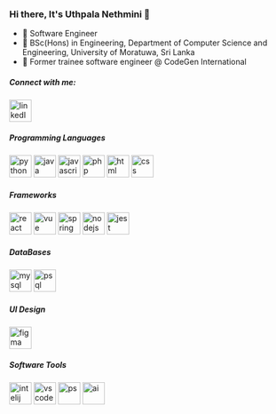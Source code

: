 ### Hi there, It's Uthpala Nethmini 👋

- 🔭 Software Engineer
- 🔭 BSc(Hons) in Engineering, Department of Computer Science and Engineering, University of Moratuwa, Sri Lanka
- 🔭 Former trainee software engineer @ CodeGen International

<h5 align="left">Connect with me:</h5>
<a href="https://www.linkedin.com/in/uthpala-nethmini/" target="_blank"><img src="https://cdn.jsdelivr.net/gh/devicons/devicon/icons/linkedin/linkedin-original.svg" 
                                                                             alt="linkedIn" width="40" height="40"/></a>

<h5 align="left">Programming Languages</h5>
<p align="left"> 
  <img src="https://cdn.jsdelivr.net/gh/devicons/devicon/icons/python/python-original-wordmark.svg"
 alt="python" width="40" height="40"/>
<img src="https://cdn.jsdelivr.net/gh/devicons/devicon/icons/java/java-original-wordmark.svg" 
 alt="java" width="40" height="40" /> 
 <img src="https://cdn.jsdelivr.net/gh/devicons/devicon/icons/javascript/javascript-original.svg"
 alt="javascript" width="40" height="40" />
 <img src="https://cdn.jsdelivr.net/gh/devicons/devicon/icons/php/php-original.svg"
 alt="php" width="40" height="40"/> 
  <img src="https://cdn.jsdelivr.net/gh/devicons/devicon/icons/html5/html5-original-wordmark.svg"
 alt="html" width="40" height="40" />
  <img src="https://cdn.jsdelivr.net/gh/devicons/devicon/icons/css3/css3-original-wordmark.svg"
 alt="css" width="40" height="40" /> 
</p>


<h5 align="left">Frameworks</h5>
<p align="left"> 
 <img src="https://cdn.jsdelivr.net/gh/devicons/devicon/icons/react/react-original-wordmark.svg"
 alt="react" width="40" height="40"/>
<img src="https://cdn.jsdelivr.net/gh/devicons/devicon/icons/vuejs/vuejs-original-wordmark.svg"
 alt="vue" width="40" height="40"/>
  <img src="https://cdn.jsdelivr.net/gh/devicons/devicon/icons/spring/spring-original-wordmark.svg"
 alt="spring" width="40" height="40"/>
  <img src="https://cdn.jsdelivr.net/gh/devicons/devicon/icons/nodejs/nodejs-plain-wordmark.svg" 
 alt="nodejs" width="40" height="40"/>
  <img src="https://cdn.jsdelivr.net/gh/devicons/devicon/icons/jest/jest-plain.svg"
 alt="jest" width="40" height="40"/>
</p>

<h5 align="left">DataBases</h5>
<p align="left"> 
  <img src="https://cdn.jsdelivr.net/gh/devicons/devicon/icons/mysql/mysql-original-wordmark.svg"
 alt="mysql" width="40" height="40"/>
<img src="https://cdn.jsdelivr.net/gh/devicons/devicon/icons/postgresql/postgresql-original-wordmark.svg"
 alt="psql" width="40" height="40"/> 
</p>

  <h5 align="left">UI Design</h5>
<p align="left"> 
  <img src="https://cdn.jsdelivr.net/gh/devicons/devicon/icons/figma/figma-original.svg"
 alt="figma" width="40" height="40"/> 
</p>

  <h5 align="left">Software Tools</h5>
<p align="left"> 
 <img src="https://cdn.jsdelivr.net/gh/devicons/devicon/icons/intellij/intellij-original.svg" 
 alt="intelij" width="40" height="40"/>
 <img src="https://cdn.jsdelivr.net/gh/devicons/devicon/icons/visualstudio/visualstudio-plain.svg"
 alt="vscode" width="40" height="40"/>
  <img src="https://cdn.jsdelivr.net/gh/devicons/devicon/icons/photoshop/photoshop-plain.svg"
 alt="ps" width="40" height="40"/> 
<img src="https://cdn.jsdelivr.net/gh/devicons/devicon/icons/illustrator/illustrator-plain.svg"
 alt="ai" width="40" height="40"/>
</p>
  
  
